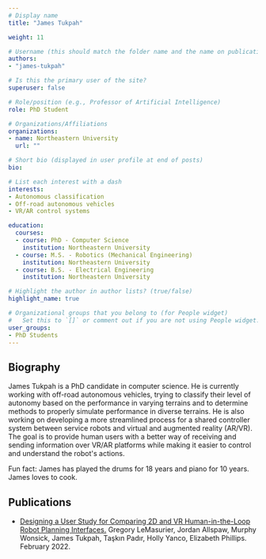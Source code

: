 ```yaml
---
# Display name
title: "James Tukpah"

weight: 11

# Username (this should match the folder name and the name on publications)
authors:
- "james-tukpah"

# Is this the primary user of the site?
superuser: false

# Role/position (e.g., Professor of Artificial Intelligence)
role: PhD Student 

# Organizations/Affiliations
organizations:
- name: Northeastern University
  url: ""

# Short bio (displayed in user profile at end of posts)
bio:

# List each interest with a dash
interests:
- Autonomous classification
- Off-road autonomous vehicles
- VR/AR control systems

education:
  courses:
  - course: PhD - Computer Science
    institution: Northeastern University
  - course: M.S. - Robotics (Mechanical Engineering)
    institution: Northeastern University
  - course: B.S. - Electrical Engineering
    institution: Northeastern University

# Highlight the author in author lists? (true/false)
highlight_name: true

# Organizational groups that you belong to (for People widget)
#   Set this to `[]` or comment out if you are not using People widget.
user_groups:
- PhD Students
---
```


## Biography

James Tukpah is a PhD candidate in computer science. He is currently working with off-road autonomous vehicles, trying to classify their level of autonomy based on the performance in varying terrains and to determine methods to properly simulate performance in diverse terrains. He is also working on developing a more streamlined process for a shared controller system between service robots and virtual and augmented reality (AR/VR). The goal is to provide human users with a better way of receiving and sending information over VR/AR platforms while making it easier to control and understand the robot's actions.

Fun fact: James has played the drums for 18 years and piano for 10 years. James loves to cook.

## Publications

- [Designing a User Study for Comparing 2D and VR Human-in-the-Loop Robot Planning Interfaces.](https://openreview.net/forum?id=HNeeXUiQjkc) Gregory LeMasurier, Jordan Allspaw, Murphy Wonsick, James Tukpah, Taşkın Padır, Holly Yanco, Elizabeth Phillips. February 2022.  
